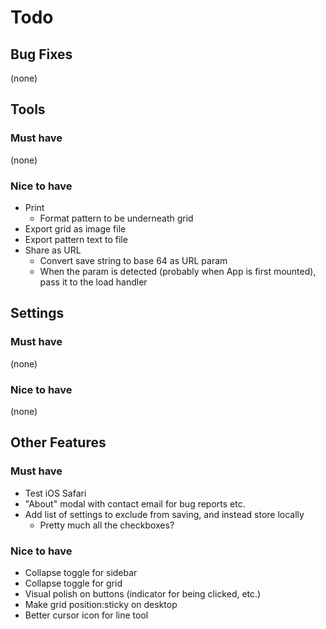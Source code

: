 # Todo

## Bug Fixes
(none)


## Tools

### Must have
(none)

### Nice to have
- Print
  - Format pattern to be underneath grid
- Export grid as image file
- Export pattern text to file
- Share as URL
  - Convert save string to base 64 as URL param
  - When the param is detected (probably when App is first mounted), pass it to the load handler


## Settings

### Must have
(none)

### Nice to have
(none)

## Other Features

### Must have
- Test iOS Safari
- "About" modal with contact email for bug reports etc.
- Add list of settings to exclude from saving, and instead store locally
  - Pretty much all the checkboxes?

### Nice to have
- Collapse toggle for sidebar
- Collapse toggle for grid
- Visual polish on buttons (indicator for being clicked, etc.)
- Make grid position:sticky on desktop
- Better cursor icon for line tool